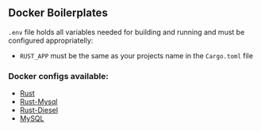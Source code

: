 ## Docker Boilerplates 

`.env` file holds all variables needed for building and running and must be configured appropriatelly:
- `RUST_APP` must be the same as your projects name in the `Cargo.toml` file

### Docker configs available:
- [Rust](https://github.com/0xffset/Docker-Boilerplates/tree/main/Rust)
- [Rust-Mysql](https://github.com/0xffset/Docker-Boilerplates/tree/main/Rust-Mysql)
- [Rust-Diesel](https://github.com/0xffset/Docker-Boilerplates/tree/main/Rust-Diesel) 
- [MySQL](https://github.com/0xffset/Docker-Boilerplates/tree/main/MySQL)
